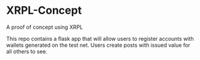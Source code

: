# XRPL-Concept
A proof of concept using XRPL
 
This repo contains a flask app that will allow users to register accounts with wallets generated on the test net. Users create posts with issued value for all others to see.


